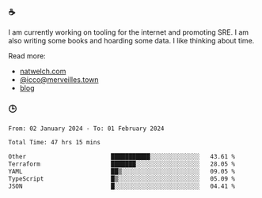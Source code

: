 ### ☕

I am currently working on tooling for the internet and promoting SRE. I am also writing some books and hoarding some data. I like thinking about time. 

Read more:

 - [natwelch.com](https://natwelch.com)
 - [@icco@merveilles.town](https://merveilles.town/@icco)
 - [blog](https://writing.natwelch.com)

### 🕒

<!--START_SECTION:waka-->

```txt
From: 02 January 2024 - To: 01 February 2024

Total Time: 47 hrs 15 mins

Other                        ███████████░░░░░░░░░░░░░░   43.61 %
Terraform                    ███████░░░░░░░░░░░░░░░░░░   28.05 %
YAML                         ██▒░░░░░░░░░░░░░░░░░░░░░░   09.05 %
TypeScript                   █▒░░░░░░░░░░░░░░░░░░░░░░░   05.09 %
JSON                         █░░░░░░░░░░░░░░░░░░░░░░░░   04.41 %
```

<!--END_SECTION:waka-->
